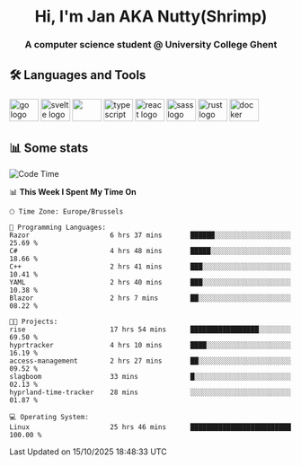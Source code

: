 <h1 align="center">Hi, I'm Jan AKA Nutty(Shrimp)</h1>
<h3 align="center">A computer science student @ University College Ghent</h3>

<h2 align="left">🛠️ Languages and Tools</h2>

###

<div align="left">
  <img src="https://cdn.jsdelivr.net/gh/devicons/devicon/icons/go/go-original.svg" height="40" width="52" alt="go logo"  />
  <img src="https://cdn.jsdelivr.net/gh/devicons/devicon@latest/icons/svelte/svelte-original.svg"  height="40" width="52" alt="svelte logo" />
  <img src="https://cdn.jsdelivr.net/gh/devicons/devicon@latest/icons/tailwindcss/tailwindcss-original.svg" height="40" width="52" />
  <img src="https://cdn.jsdelivr.net/gh/devicons/devicon/icons/typescript/typescript-original.svg" height="40" width="52" alt="typescript logo"  />
  <img src="https://cdn.jsdelivr.net/gh/devicons/devicon/icons/react/react-original.svg" height="40" width="52" alt="react logo"  />
  <img src="https://cdn.jsdelivr.net/gh/devicons/devicon/icons/sass/sass-original.svg" height="40" width="52" alt="sass logo"  />
  <img src="https://cdn.jsdelivr.net/gh/devicons/devicon@latest/icons/rust/rust-original.svg" height="40" width="52" alt="rust logo" />
  <img src="https://cdn.jsdelivr.net/gh/devicons/devicon/icons/docker/docker-original.svg" height="40" width="52" alt="docker logo"  />
</div>

<h2>📊 Some stats</h2>

<!--START_SECTION:waka-->
![Code Time](http://img.shields.io/badge/Code%20Time-6%2C383%20hrs%2036%20mins-blue)

📊 **This Week I Spent My Time On** 

```text
🕑︎ Time Zone: Europe/Brussels

💬 Programming Languages: 
Razor                    6 hrs 37 mins       ██████░░░░░░░░░░░░░░░░░░░   25.69 % 
C#                       4 hrs 48 mins       █████░░░░░░░░░░░░░░░░░░░░   18.66 % 
C++                      2 hrs 41 mins       ███░░░░░░░░░░░░░░░░░░░░░░   10.41 % 
YAML                     2 hrs 40 mins       ███░░░░░░░░░░░░░░░░░░░░░░   10.38 % 
Blazor                   2 hrs 7 mins        ██░░░░░░░░░░░░░░░░░░░░░░░   08.22 % 

🐱‍💻 Projects: 
rise                     17 hrs 54 mins      █████████████████░░░░░░░░   69.50 % 
hyprtracker              4 hrs 10 mins       ████░░░░░░░░░░░░░░░░░░░░░   16.19 % 
access-management        2 hrs 27 mins       ██░░░░░░░░░░░░░░░░░░░░░░░   09.52 % 
slagboom                 33 mins             █░░░░░░░░░░░░░░░░░░░░░░░░   02.13 % 
hyprland-time-tracker    28 mins             ░░░░░░░░░░░░░░░░░░░░░░░░░   01.87 % 

💻 Operating System: 
Linux                    25 hrs 46 mins      █████████████████████████   100.00 % 
```


 Last Updated on 15/10/2025 18:48:33 UTC
<!--END_SECTION:waka-->
